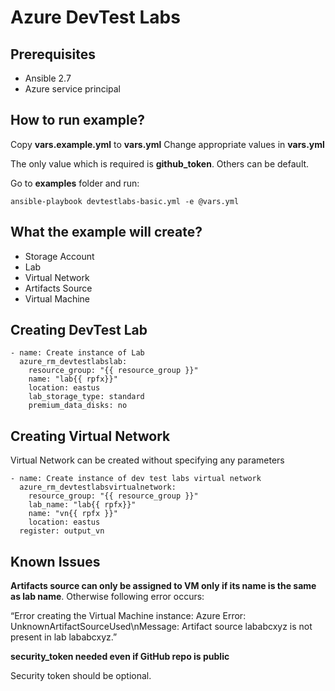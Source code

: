 # Azure DevTest Labs

## Prerequisites

- Ansible 2.7
- Azure service principal

## How to run example?

Copy **vars.example.yml** to **vars.yml**
Change appropriate values in **vars.yml**

The only value which is required is **github_token**. Others can be default.


Go to **examples** folder and run:

```
ansible-playbook devtestlabs-basic.yml -e @vars.yml
```

## What the example will create?

- Storage Account
- Lab
- Virtual Network
- Artifacts Source
- Virtual Machine

## Creating DevTest Lab

```
- name: Create instance of Lab
  azure_rm_devtestlabslab:
    resource_group: "{{ resource_group }}"
    name: "lab{{ rpfx}}"
    location: eastus
    lab_storage_type: standard
    premium_data_disks: no
```

## Creating Virtual Network

Virtual Network can be created without specifying any parameters

```
- name: Create instance of dev test labs virtual network
  azure_rm_devtestlabsvirtualnetwork:
    resource_group: "{{ resource_group }}"
    lab_name: "lab{{ rpfx}}"
    name: "vn{{ rpfx }}"
    location: eastus
  register: output_vn
```

## Known Issues

**Artifacts source can only be assigned to VM only if its name is the same as lab name**. Otherwise following error occurs:

“Error creating the Virtual Machine instance: Azure Error: UnknownArtifactSourceUsed\nMessage: Artifact source lababcxyz is not present in lab lababcxyz.”

**security_token needed even if GitHub repo is public**

Security token should be optional.

